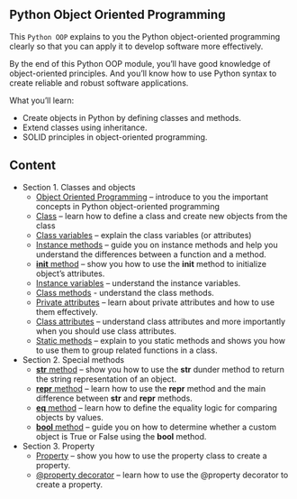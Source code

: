## Python Object Oriented Programming

This `Python OOP` explains to you the Python object-oriented programming clearly so that you can apply it to develop software more effectively.

By the end of this Python OOP module, you’ll have good knowledge of object-oriented principles. And you’ll know how to use Python syntax to create reliable and robust software applications.

What you’ll learn:
- Create objects in Python by defining classes and methods.
- Extend classes using inheritance.
- SOLID principles in object-oriented programming.

## Content
- Section 1. Classes and objects
  - [Object Oriented Programming](https://github.com/Engr-Asad-Hussain/oop/blob/main/classes_and_objects/oop.py) – introduce to you the important concepts in Python object-oriented programming
  - [Class](https://github.com/Engr-Asad-Hussain/oop/blob/main/classes_and_objects/class.py) – learn how to define a class and create new objects from the class
  - [Class variables](https://github.com/Engr-Asad-Hussain/oop/blob/main/classes_and_objects/class_variables.py) – explain the class variables (or attributes)
  - [Instance methods](https://github.com/Engr-Asad-Hussain/oop/blob/main/classes_and_objects/instance_methods.py) – guide you on instance methods and help you understand the differences between a function and a method.
  - [__init__ method](https://github.com/Engr-Asad-Hussain/oop/blob/main/classes_and_objects/init.py) – show you how to use the __init__ method to initialize object’s attributes.
  - [Instance variables](https://github.com/Engr-Asad-Hussain/oop/blob/main/classes_and_objects/instance_variables.py) – understand the instance variables.
  - [Class methods](https://github.com/Engr-Asad-Hussain/oop/blob/main/classes_and_objects/class_methods.py) - understand the class methods.
  - [Private attributes](https://github.com/Engr-Asad-Hussain/oop/blob/main/classes_and_objects/private_attributes.py) – learn about private attributes and how to use them effectively.
  - [Class attributes](https://github.com/Engr-Asad-Hussain/oop/blob/main/classes_and_objects/class_attributes.py) – understand class attributes and more importantly when you should use class attributes.
  - [Static methods](https://github.com/Engr-Asad-Hussain/oop/blob/main/classes_and_objects/static_methods.py) – explain to you static methods and shows you how to use them to group related functions in a class.
- Section 2. Special methods
  - [__str__ method](https://github.com/Engr-Asad-Hussain/oop/blob/main/special_methods/str.py) – show you how to use the __str__ dunder method to return the string representation of an object.
  - [__repr__ method](https://github.com/Engr-Asad-Hussain/oop/blob/main/special_methods/repr.py) – learn how to use the __repr__ method and the main difference between __str__ and __repr__ methods.
  - [__eq__ method](https://github.com/Engr-Asad-Hussain/oop/blob/main/special_methods/eq.py) – learn how to define the equality logic for comparing objects by values.
  - [__bool__ method](https://github.com/Engr-Asad-Hussain/oop/blob/main/special_methods/bool.py) – guide you on how to determine whether a custom object is True or False using the __bool__ method.
- Section 3. Property
  - [Property]() – show you how to use the property class to create a property.
  - [@property decorator]() – learn how to use the @property decorator to create a property.